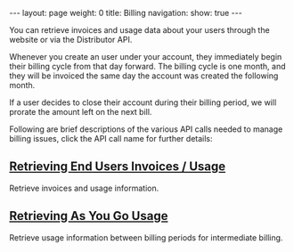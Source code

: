 --- layout: page weight: 0 title: Billing navigation: show: true ---

You can retrieve invoices and usage data about your users through the
website or via the Distributor API.

Whenever you create an user under your account, they immediately begin
their billing cycle from that day forward. The billing cycle is one
month, and they will be invoiced the same day the account was created
the following month.

If a user decides to close their account during their billing period, we
will prorate the amount left on the next bill.

Following are brief descriptions of the various API calls needed to
manage billing issues, click the API call name for further details:

[Retrieving End Users Invoices / Usage]({{root_url}}/API_Reference/Reseller_API/v1_(deprecated)/billing_retrieving_end_users_invoices_usage.html)
-------------------------------------------------------------------------------------------------------------------------------------------------

Retrieve invoices and usage information.

[Retrieving As You Go Usage]({{root_url}}/API_Reference/Reseller_API/v1_(deprecated)/billing_retrieving_as_you_go_usage.html)
-----------------------------------------------------------------------------------------------------------------------------

Retrieve usage information between billing periods for intermediate
billing.
